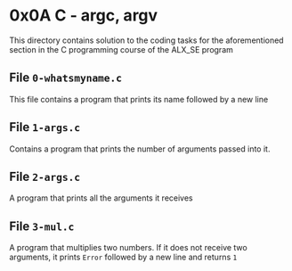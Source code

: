 # 0x0A C - argc, argv
This directory contains solution to the coding tasks for the aforementioned section in the C programming course of the ALX_SE program

## File `0-whatsmyname.c`
This file contains a program that prints its name followed by a new line

## File `1-args.c`
Contains a program that prints the number of arguments passed into it.

## File `2-args.c`
A program that prints all the arguments it receives

## File `3-mul.c`
A program that multiplies two numbers. If it does not receive two arguments, it prints `Error` followed by a new line and returns `1`


